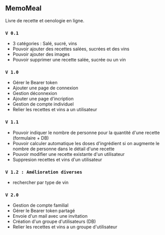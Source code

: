 ## MemoMeal

Livre de recette et oenologie en ligne.

### `V 0.1`

- 3 catégories : Salé, sucré, vins
- Pouvoir ajouter des recettes salées, sucrées et des vins
- Pouvoir ajouter des images
- Pouvoir supprimer une recette salée, sucrée ou un vin

### `V 1.0`

- Gérer le Bearer token
- Ajouter une page de connexion
- Gestion déconnexion
- Ajouter une page d'incription
- Gestion de compte individuel
- Relier les recettes et vins a un utilisateur

### `V 1.1`

- Pouvoir indiquer le nombre de personne pour la quantité d'une recette (formulaire + DB)
- Pouvoir calculer automatique les doses d'ingrédient si on augmente le nombre de personne dans le détail d'une recette
- Pouvoir modifier une recette existante d'un utilisateur
- Suppresion recettes et vins d'un utilisateur

### `V 1.2 : Amélioration diverses`

- rechercher par type de vin


### `V 2.0`

- Gestion de compte familial
- Gérer le Bearer token partagé
- Envoie d'un mail avec une invitation
- Création d'un groupe d'utilisateurs (DB)
- Relier les recettes et vins a un groupe d'utilisateur
